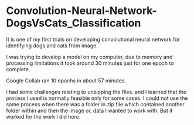 # Convolution-Neural-Network-DogsVsCats_Classification
It is one of my first trials on developing convolutional neural network for identifying dogs and cats from image

I was trying to develop a model on my computer, due to memory and processing limitations it took around 30 minutes just for one epoch to complete.

Google Collab ran 10 epochs in about 57 minutes.

I had some challenges relating to unzipping the files. and I learned that the process I used is normally feasible only for some cases. I could not use the same process when there was a folder in zip file which contained another folder within and then the image or, data I wanted to work with. But it worked for the work I did here.
